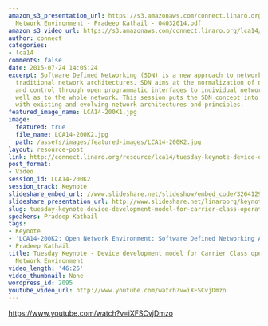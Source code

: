 ```yaml
---
amazon_s3_presentation_url: https://s3.amazonaws.com/connect.linaro.org/lca14/presentations/Keynote-Open
  Network Environment - Pradeep Kathail - 04032014.pdf
amazon_s3_video_url: https://s3.amazonaws.com/connect.linaro.org/lca14/videos/03-04-Tuesday/Tuesday+Keynote+-+Device+development+model+for+Carrier+Class+operators+%2526+Open+Network+Environment.mp4
author: connect
categories:
- lca14
comments: false
date: 2015-07-24 14:05:24
excerpt: Software Defined Networking (SDN) is a new approach to networking, complementing
  traditional network architectures. SDN aims at the normalization of network configuration
  and control through open programmatic interfaces to individual network devices as
  well as to the whole network. This session puts the SDN concept into perspective
  with existing and evolving network architectures and principles.
featured_image_name: LCA14-200K1.jpg
image:
  featured: true
  file_name: LCA14-200K2.jpg
  path: /assets/images/featured-images/LCA14-200K2.jpg
layout: resource-post
link: http://connect.linaro.org/resource/lca14/tuesday-keynote-device-development-model-for-carrier-class-operators-open-network-environment/
post_format:
- Video
session_id: LCA14-200K2
session_track: Keynote
slideshare_embed_url: //www.slideshare.net/slideshow/embed_code/32641294
slideshare_presentation_url: http://www.slideshare.net/linaroorg/keynote-open-networkenvironmentpradeepkathail04032014
slug: tuesday-keynote-device-development-model-for-carrier-class-operators-open-network-environment
speakers: Pradeep Kathail
tags:
- Keynote
- 'LCA14-200K2: Open Network Environment: Software Defined Networking And Beyond'
- Pradeep Kathail
title: Tuesday Keynote - Device development model for Carrier Class operators & Open
  Network Environment
video_length: '46:26'
video_thumbnail: None
wordpress_id: 2095
youtube_video_url: http://www.youtube.com/watch?v=iXFSCvjDmzo
---
```


https://www.youtube.com/watch?v=iXFSCvjDmzo
